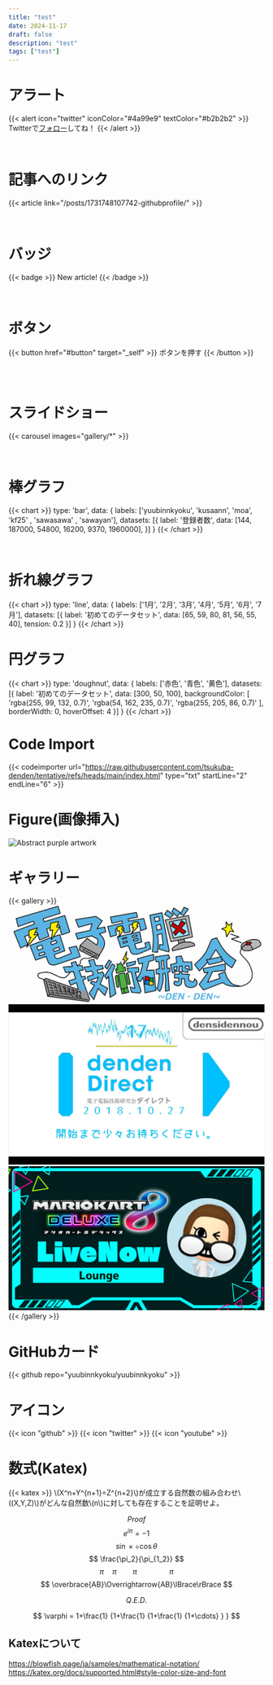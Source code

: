 ```yaml
---
title: "test"
date: 2024-11-17
draft: false
description: "test"
tags: ["test"]
---
```


# アラート

{{< alert icon="twitter" iconColor="#4a99e9" textColor="#b2b2b2" >}}
Twitterで[フォロー](https://twitter.com/intent/follow?screen_name=yuubinnkyoku_mk)してね！
{{< /alert >}}

<br>

# 記事へのリンク

{{< article link="/posts/1731748107742-githubprofile/" >}}

<br>

# バッジ

{{< badge >}}
New article!
{{< /badge >}}

<br>

# ボタン

{{< button href="#button" target="_self" >}}
ボタンを押す
{{< /button >}}

<br>
<br>

# スライドショー

{{< carousel images="gallery/*" >}}

<br>

# 棒グラフ

{{< chart >}}
type: 'bar',
data: {
  labels: ['yuubinnkyoku', 'kusaann', 'moa', 'kf25' , 'sawasawa' , 'sawayan'],
  datasets: [{
    label: '登録者数',
    data: [144, 187000, 54800, 16200, 9370, 1960000],
  }]
}
{{< /chart >}}

<br>

# 折れ線グラフ

{{< chart >}}
type: 'line',
data: {
  labels: ['1月', '2月', '3月', '4月', '5月', '6月', '7月'],
  datasets: [{
    label: '初めてのデータセット',
    data: [65, 59, 80, 81, 56, 55, 40],
    tension: 0.2
  }]
}
{{< /chart >}}
<br>

# 円グラフ

{{< chart >}}
type: 'doughnut',
data: {
  labels: ['赤色', '青色', '黄色'],
  datasets: [{
    label: '初めてのデータセット',
    data: [300, 50, 100],
    backgroundColor: [
      'rgba(255, 99, 132, 0.7)',
      'rgba(54, 162, 235, 0.7)',
      'rgba(255, 205, 86, 0.7)'
    ],
    borderWidth: 0,
    hoverOffset: 4
  }]
}
{{< /chart >}}
<br>

# Code Import

{{< codeimporter url="https://raw.githubusercontent.com/tsukuba-denden/tentative/refs/heads/main/index.html" type="txt" startLine="2" endLine="6" >}}

# Figure(画像挿入)

![Abstract purple artwork](abstract.jpg "Photo by [Jr Korpa](https://unsplash.com/@jrkorpa) on [Unsplash](https://unsplash.com/)")
<br>

# ギャラリー

{{< gallery >}}
  <img src="gallery/denden.png" class="grid-w33" />
  <img src="gallery/dendendirect.png" class="grid-w33" />
  <img src="gallery/ライブ.png" class="grid-w33" />
{{< /gallery >}}
<br>

# GitHubカード

{{< github repo="yuubinnkyoku/yuubinnkyoku" >}}
<br>

# アイコン
{{< icon "github" >}}
{{< icon "twitter" >}}
{{< icon "youtube" >}}
<br>

# 数式(Katex)
{{< katex >}}
\\(X^n+Y^{n+1}=Z^{n+2}\\)が成立する自然数の組み合わせ\\((X,Y,Z)\\)がどんな自然数\\(n\\)に対しても存在することを証明せよ。

$$
Proof
$$
$$
e^{i\pi} = -1
$$
$$
\sin\times\div\cos\theta
$$
$$
\frac{\pi_2}{\pi_{1_2}}
$$
$$
\pi\quad\pi\qquad\pi\hspace{50pt}\pi
$$
$$
\overbrace{AB}\Overrightarrow{AB}\lBrace\rBrace
$$

$$
Q.E.D.
$$

$$
\varphi = 1+\frac{1} {1+\frac{1} {1+\frac{1} {1+\cdots} } }
$$

## Katexについて
https://blowfish.page/ja/samples/mathematical-notation/
https://katex.org/docs/supported.html#style-color-size-and-font